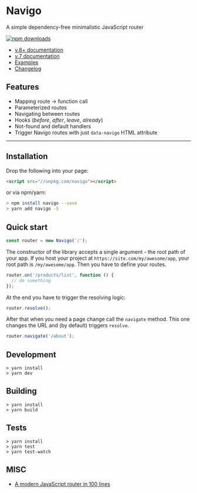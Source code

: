 # Navigo

A simple dependency-free minimalistic JavaScript router

[![npm downloads](https://img.shields.io/npm/dm/navigo.svg?style=flat-square)](https://www.npmjs.com/package/navigo)

* [v.8+ documentation](./DOCUMENTATION.md)
* [v.7 documentation](./README_v7.md)
* [Examples](./examples)
* [Changelog](./CHANGELOG.md)

## Features

* Mapping route -> function call
* Parameterized routes
* Navigating between routes
* Hooks (_before_, _after_, _leave_, _already_)
* Not-found and default handlers
* Trigger Navigo routes with just `data-navigo` HTML attribute

---

## Installation

Drop the following into your page:

```html
<script src="//unpkg.com/navigo"></script>
``` 

or via npm/yarn:

```bash
> npm install navigo --save
> yarn add navigo -S
```

## Quick start

```js
const router = new Navigo('/');
```

The constructor of the library accepts a single argument - the root path of your app. If you host your project at `https://site.com/my/awesome/app`, your root path is `/my/awesome/app`. Then you have to define your routes.

```js
router.on('/products/list', function () {
  // do something
});
```

At the end you have to trigger the resolving logic:

```js
router.resolve();
```

After that when you need a page change call the `navigate` method. This one changes the URL and (by default) triggers `resolve`.

```js
router.navigate('/about');
```

## Development

```
> yarn install
> yarn dev
```

## Building

```
> yarn install
> yarn build
```

## Tests

```
> yarn install
> yarn test
> yarn test-watch
```

## MISC

* [A modern JavaScript router in 100 lines](http://krasimirtsonev.com/blog/article/A-modern-JavaScript-router-in-100-lines-history-api-pushState-hash-url)
